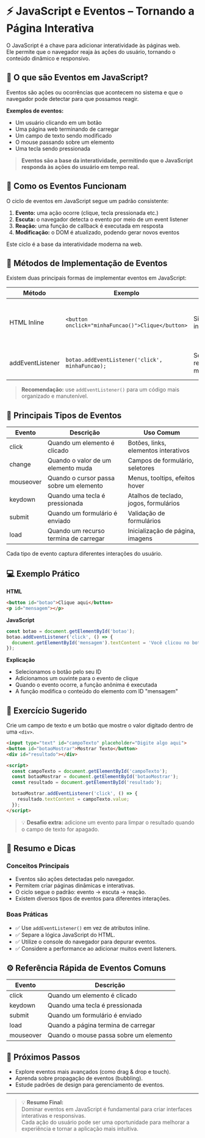 # ⚡ JavaScript e Eventos – Tornando a Página Interativa

O JavaScript é a chave para adicionar interatividade às páginas web.  
Ele permite que o navegador reaja às ações do usuário, tornando o conteúdo dinâmico e responsivo.

## 🧠 O que são Eventos em JavaScript?

Eventos são ações ou ocorrências que acontecem no sistema e que o navegador pode detectar para que possamos reagir.

**Exemplos de eventos:**
- Um usuário clicando em um botão
- Uma página web terminando de carregar
- Um campo de texto sendo modificado
- O mouse passando sobre um elemento
- Uma tecla sendo pressionada

> **Eventos são a base da interatividade, permitindo que o JavaScript responda às ações do usuário em tempo real.**

## 🔄 Como os Eventos Funcionam

O ciclo de eventos em JavaScript segue um padrão consistente:

1. **Evento:** uma ação ocorre (clique, tecla pressionada etc.)
2. **Escuta:** o navegador detecta o evento por meio de um event listener
3. **Reação:** uma função de callback é executada em resposta
4. **Modificação:** o DOM é atualizado, podendo gerar novos eventos

Este ciclo é a base da interatividade moderna na web.

## 🧩 Métodos de Implementação de Eventos

Existem duas principais formas de implementar eventos em JavaScript:

| Método            | Exemplo                                      | Vantagens                              | Limitações                                  |
|-------------------|----------------------------------------------|----------------------------------------|---------------------------------------------|
| HTML Inline       | `<button onclick="minhaFuncao()">Clique</button>` | Simples para iniciantes                | Mistura HTML e JS, apenas um evento por elemento |
| addEventListener  | `botao.addEventListener('click', minhaFuncao);` | Separação de responsabilidades, múltiplos listeners | Requer um pouco mais de código              |

> **Recomendação:** use `addEventListener()` para um código mais organizado e manutenível.

## 🧱 Principais Tipos de Eventos

| Evento     | Descrição                              | Uso Comum                        |
|------------|----------------------------------------|----------------------------------|
| click      | Quando um elemento é clicado           | Botões, links, elementos interativos |
| change     | Quando o valor de um elemento muda     | Campos de formulário, seletores  |
| mouseover  | Quando o cursor passa sobre um elemento| Menus, tooltips, efeitos hover   |
| keydown    | Quando uma tecla é pressionada         | Atalhos de teclado, jogos, formulários |
| submit     | Quando um formulário é enviado         | Validação de formulários         |
| load       | Quando um recurso termina de carregar  | Inicialização de página, imagens |

Cada tipo de evento captura diferentes interações do usuário.

## 💻 Exemplo Prático

**HTML**
```html
<button id="botao">Clique aqui</button>
<p id="mensagem"></p>
```

**JavaScript**
```javascript
const botao = document.getElementById('botao');
botao.addEventListener('click', () => {
  document.getElementById('mensagem').textContent = 'Você clicou no botão!';
});
```

**Explicação**
- Selecionamos o botão pelo seu ID
- Adicionamos um ouvinte para o evento de clique
- Quando o evento ocorre, a função anônima é executada
- A função modifica o conteúdo do elemento com ID "mensagem"

## 🧠 Exercício Sugerido

Crie um campo de texto e um botão que mostre o valor digitado dentro de uma `<div>`.

```html
<input type="text" id="campoTexto" placeholder="Digite algo aqui">
<button id="botaoMostrar">Mostrar Texto</button>
<div id="resultado"></div>

<script>
  const campoTexto = document.getElementById('campoTexto');
  const botaoMostrar = document.getElementById('botaoMostrar');
  const resultado = document.getElementById('resultado');

  botaoMostrar.addEventListener('click', () => {
    resultado.textContent = campoTexto.value;
  });
</script>
```

> 💡 **Desafio extra:** adicione um evento para limpar o resultado quando o campo de texto for apagado.

## 🧾 Resumo e Dicas

### Conceitos Principais
- Eventos são ações detectadas pelo navegador.
- Permitem criar páginas dinâmicas e interativas.
- O ciclo segue o padrão: evento → escuta → reação.
- Existem diversos tipos de eventos para diferentes interações.

### Boas Práticas
- ✅ Use `addEventListener()` em vez de atributos inline.
- ✅ Separe a lógica JavaScript do HTML.
- ✅ Utilize o console do navegador para depurar eventos.
- ✅ Considere a performance ao adicionar muitos event listeners.

## ⚙️ Referência Rápida de Eventos Comuns

| Evento    | Descrição                                 |
|-----------|-------------------------------------------|
| click     | Quando um elemento é clicado              |
| keydown   | Quando uma tecla é pressionada            |
| submit    | Quando um formulário é enviado            |
| load      | Quando a página termina de carregar       |
| mouseover | Quando o mouse passa sobre um elemento    |

## 🚀 Próximos Passos

- Explore eventos mais avançados (como drag & drop e touch).
- Aprenda sobre propagação de eventos (bubbling).
- Estude padrões de design para gerenciamento de eventos.

---

> 💡 **Resumo Final:**  
Dominar eventos em JavaScript é fundamental para criar interfaces interativas e responsivas.  
Cada ação do usuário pode ser uma oportunidade para melhorar a experiência e tornar a aplicação mais intuitiva.